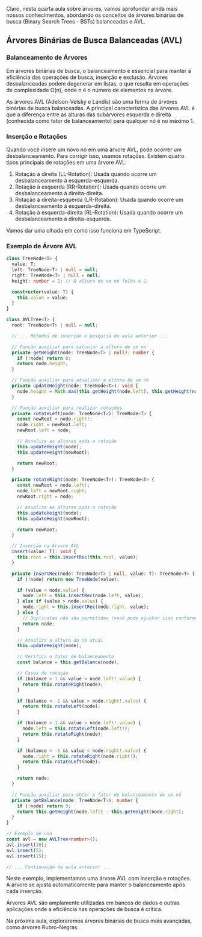 Claro, nesta quarta aula sobre árvores, vamos aprofundar ainda mais nossos conhecimentos, abordando os conceitos de árvores binárias de busca (Binary Search Trees - BSTs) balanceadas e AVL.

## Árvores Binárias de Busca Balanceadas (AVL)

### Balanceamento de Árvores

Em árvores binárias de busca, o balanceamento é essencial para manter a eficiência das operações de busca, inserção e exclusão. Árvores desbalanceadas podem degenerar em listas, o que resulta em operações de complexidade O(n), onde n é o número de elementos na árvore.

As árvores AVL (Adelson-Velsky e Landis) são uma forma de árvores binárias de busca balanceadas. A principal característica das árvores AVL é que a diferença entre as alturas das subárvores esquerda e direita (conhecida como fator de balanceamento) para qualquer nó é no máximo 1.

### Inserção e Rotações

Quando você insere um novo nó em uma árvore AVL, pode ocorrer um desbalanceamento. Para corrigir isso, usamos rotações. Existem quatro tipos principais de rotações em uma árvore AVL:

1. Rotação à direita (LL-Rotation): Usada quando ocorre um desbalanceamento à esquerda-esquerda.
2. Rotação à esquerda (RR-Rotation): Usada quando ocorre um desbalanceamento à direita-direita.
3. Rotação à direita-esquerda (LR-Rotation): Usada quando ocorre um desbalanceamento à esquerda-direita.
4. Rotação à esquerda-direita (RL-Rotation): Usada quando ocorre um desbalanceamento à direita-esquerda.

Vamos dar uma olhada em como isso funciona em TypeScript.

### Exemplo de Árvore AVL

```typescript
class TreeNode<T> {
  value: T;
  left: TreeNode<T> | null = null;
  right: TreeNode<T> | null = null;
  height: number = 1; // A altura de um nó folha é 1.

  constructor(value: T) {
    this.value = value;
  }
}

class AVLTree<T> {
  root: TreeNode<T> | null = null;

  // ... Métodos de inserção e pesquisa da aula anterior ...

  // Função auxiliar para calcular a altura de um nó
  private getHeight(node: TreeNode<T> | null): number {
    if (!node) return 0;
    return node.height;
  }

  // Função auxiliar para atualizar a altura de um nó
  private updateHeight(node: TreeNode<T>): void {
    node.height = Math.max(this.getHeight(node.left), this.getHeight(node.right)) + 1;
  }

  // Função auxiliar para realizar rotações
  private rotateLeft(node: TreeNode<T>): TreeNode<T> {
    const newRoot = node.right!;
    node.right = newRoot.left;
    newRoot.left = node;

    // Atualiza as alturas após a rotação
    this.updateHeight(node);
    this.updateHeight(newRoot);

    return newRoot;
  }

  private rotateRight(node: TreeNode<T>): TreeNode<T> {
    const newRoot = node.left!;
    node.left = newRoot.right;
    newRoot.right = node;

    // Atualiza as alturas após a rotação
    this.updateHeight(node);
    this.updateHeight(newRoot);

    return newRoot;
  }

  // Inserção na Árvore AVL
  insert(value: T): void {
    this.root = this.insertRec(this.root, value);
  }

  private insertRec(node: TreeNode<T> | null, value: T): TreeNode<T> {
    if (!node) return new TreeNode(value);

    if (value < node.value) {
      node.left = this.insertRec(node.left, value);
    } else if (value > node.value) {
      node.right = this.insertRec(node.right, value);
    } else {
      // Duplicatas não são permitidas (você pode ajustar isso conforme necessário)
      return node;
    }

    // Atualiza a altura do nó atual
    this.updateHeight(node);

    // Verifica o fator de balanceamento
    const balance = this.getBalance(node);

    // Casos de rotação
    if (balance > 1 && value < node.left!.value) {
      return this.rotateRight(node);
    }

    if (balance < -1 && value > node.right!.value) {
      return this.rotateLeft(node);
    }

    if (balance > 1 && value > node.left!.value) {
      node.left = this.rotateLeft(node.left!);
      return this.rotateRight(node);
    }

    if (balance < -1 && value < node.right!.value) {
      node.right = this.rotateRight(node.right!);
      return this.rotateLeft(node);
    }

    return node;
  }

  // Função auxiliar para obter o fator de balanceamento de um nó
  private getBalance(node: TreeNode<T>): number {
    if (!node) return 0;
    return this.getHeight(node.left) - this.getHeight(node.right);
  }
}

// Exemplo de uso
const avl = new AVLTree<number>();
avl.insert(10);
avl.insert(5);
avl.insert(15);

// ... Continuação da aula anterior ...
```

Neste exemplo, implementamos uma árvore AVL com inserção e rotações. A árvore se ajusta automaticamente para manter o balanceamento após cada inserção.

Árvores AVL são amplamente utilizadas em bancos de dados e outras aplicações onde a eficiência nas operações de busca é crítica.

Na próxima aula, exploraremos árvores binárias de busca mais avançadas, como árvores Rubro-Negras.
